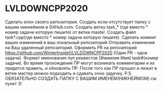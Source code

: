 # LVLDOWNCPP2020
Сделать клон своего репозитория.
Создать если отсутствует папку с вашим никнеймом в GitHub.com.
Создать ветку task_* (где вместо * номер задачи которую пишите) от ветки master.
Создать файл task*.cpp(где вместо * номер задачи которую пишите).
Сделать коммит ваших изменений в ваш локальный репозиторий
Отправить изменения на Ваш удаленный репозиторий.
Оформить PR на репозиторий https://github.com/WinterInside1/LVLDOWNCPP2020 (Один PR - одна задача). Формат именования пул реквестов [Фамилия Имя] task#(номер задачи).
Во время прохождения ПР могут возникать комментарии и их придется править, и обновлять ПР.
После того как ПР прошел и лежит в ветке мастер можно подходить и сдавать очно задачку.
P.S. ОБЯЗАТЕЛЬНО СОЗДАТЬ ПАПКУ С ВАШИМ ИМЕНЕМ(НИКНЕЙМОМ) см пункт 3!

